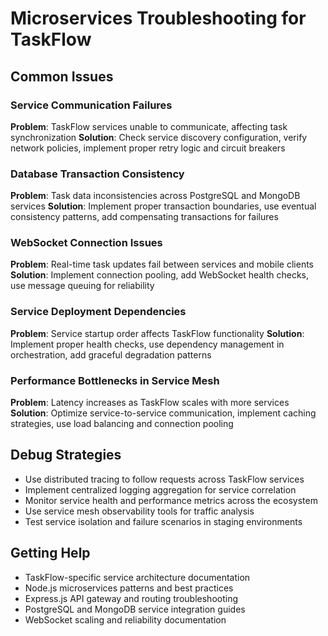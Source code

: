 # Microservices Troubleshooting for TaskFlow

## Common Issues

### Service Communication Failures
**Problem**: TaskFlow services unable to communicate, affecting task synchronization
**Solution**: Check service discovery configuration, verify network policies, implement proper retry logic and circuit breakers

### Database Transaction Consistency
**Problem**: Task data inconsistencies across PostgreSQL and MongoDB services
**Solution**: Implement proper transaction boundaries, use eventual consistency patterns, add compensating transactions for failures

### WebSocket Connection Issues
**Problem**: Real-time task updates fail between services and mobile clients
**Solution**: Implement connection pooling, add WebSocket health checks, use message queuing for reliability

### Service Deployment Dependencies
**Problem**: Service startup order affects TaskFlow functionality
**Solution**: Implement proper health checks, use dependency management in orchestration, add graceful degradation patterns

### Performance Bottlenecks in Service Mesh
**Problem**: Latency increases as TaskFlow scales with more services
**Solution**: Optimize service-to-service communication, implement caching strategies, use load balancing and connection pooling

## Debug Strategies
- Use distributed tracing to follow requests across TaskFlow services
- Implement centralized logging aggregation for service correlation
- Monitor service health and performance metrics across the ecosystem
- Use service mesh observability tools for traffic analysis
- Test service isolation and failure scenarios in staging environments

## Getting Help
- TaskFlow-specific service architecture documentation
- Node.js microservices patterns and best practices
- Express.js API gateway and routing troubleshooting
- PostgreSQL and MongoDB service integration guides
- WebSocket scaling and reliability documentation
